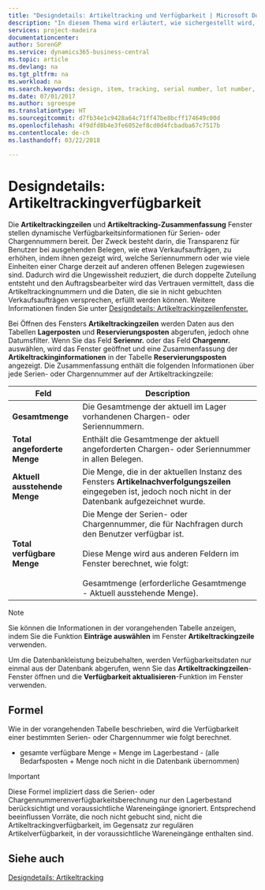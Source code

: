 ```yaml
---
title: "Designdetails: Artikeltracking und Verfügbarkeit | Microsoft Docs"
description: "In diesem Thema wird erläutert, wie sichergestellt wird, dass die Mitarbeiter, die Prozessaufträge auf Verfügbarkeit der Serien- oder Chargennummern prüfen, sich auf die Informationen verlassen können."
services: project-madeira
documentationcenter: 
author: SorenGP
ms.service: dynamics365-business-central
ms.topic: article
ms.devlang: na
ms.tgt_pltfrm: na
ms.workload: na
ms.search.keywords: design, item, tracking, serial number, lot number, outbound documents
ms.date: 07/01/2017
ms.author: sgroespe
ms.translationtype: HT
ms.sourcegitcommit: d7fb34e1c9428a64c71ff47be8bcff174649c00d
ms.openlocfilehash: 4f9dfd8b4e3fe6052ef8cd0d4fcbadba67c7517b
ms.contentlocale: de-ch
ms.lasthandoff: 03/22/2018

---
```

# <a name="design-details-item-tracking-availability"></a>Designdetails: Artikeltrackingverfügbarkeit
Die **Artikeltrackingzeilen** und **Artikeltracking-Zusammenfassung** Fenster stellen dynamische Verfügbarkeitsinformationen für Serien- oder Chargennummern bereit. Der Zweck besteht darin, die Transparenz für Benutzer bei ausgehenden Belegen, wie etwa Verkaufsaufträgen, zu erhöhen, indem ihnen gezeigt wird, welche Seriennummern oder wie viele Einheiten einer Charge derzeit auf anderen offenen Belegen zugewiesen sind. Dadurch wird die Ungewissheit reduziert, die durch doppelte Zuteilung entsteht und den Auftragsbearbeiter wird das Vertrauen vermittelt, dass die Artikeltrackingnummern und die Daten, die sie in nicht gebuchten Verkaufsaufträgen versprechen, erfüllt werden können. Weitere Informationen finden Sie unter [Designdetails: Artikeltrackingzeilenfenster.](design-details-item-tracking-lines-window.md)  
  
Bei Öffnen des Fensters **Artikeltrackingzeilen** werden Daten aus den Tabellen **Lagerposten** und **Reservierungsposten** abgerufen, jedoch ohne Datumsfilter. Wenn Sie das Feld **Seriennr.** oder das Feld **Chargennr.** auswählen, wird das Fenster geöffnet und eine Zusammenfassung der **Artikeltrackinginformationen** in der Tabelle **Reservierungsposten** angezeigt. Die Zusammenfassung enthält die folgenden Informationen über jede Serien- oder Chargennummer auf der Artikeltrackingzeile:  
  
|Feld|Description|  
|---------------------------------|---------------------------------------|  
|**Gesamtmenge**|Die Gesamtmenge der aktuell im Lager vorhandenen Chargen- oder Seriennummern.|  
|**Total angeforderte Menge**|Enthält die Gesamtmenge der aktuell angeforderten Chargen- oder Seriennummer in allen Belegen.|  
|**Aktuell ausstehende Menge**|Die Menge, die in der aktuellen Instanz des Fensters **Artikelnachverfolgungszeilen** eingegeben ist, jedoch noch nicht in der Datenbank aufgezeichnet wurde.|  
|**Total verfügbare Menge**|Die Menge der Serien- oder Chargennummer, die für Nachfragen durch den Benutzer verfügbar ist.<br /><br /> Diese Menge wird aus anderen Feldern im Fenster berechnet, wie folgt:<br /><br /> Gesamtmenge (erforderliche Gesamtmenge - Aktuell ausstehende Menge).|  
  
> [!NOTE]  
>  Sie können die Informationen in der vorangehenden Tabelle anzeigen, indem Sie die Funktion **Einträge auswählen** im Fenster **Artikeltrackingzeile** verwenden.  
  
Um die Datenbankleistung beizubehalten, werden Verfügbarkeitsdaten nur einmal aus der Datenbank abgerufen, wenn Sie das **Artikeltrackingzeilen**-Fenster öffnen und die **Verfügbarkeit aktualisieren**-Funktion im Fenster verwenden.  
  
## <a name="calculation-formula"></a>Formel  
Wie in der vorangehenden Tabelle beschrieben, wird die Verfügbarkeit einer bestimmten Serien- oder Chargennummer wie folgt berechnet.  
  
* gesamte verfügbare Menge = Menge im Lagerbestand - (alle Bedarfsposten + Menge noch nicht in die Datenbank übernommen)  
  
> [!IMPORTANT]  
>  Diese Formel impliziert dass die Serien- oder Chargennummerenverfügbarkeitsberechnung nur den Lagerbestand berücksichtigt und voraussichtliche Wareneingänge ignoriert. Entsprechend beeinflussen Vorräte, die noch nicht gebucht sind, nicht die Artikeltrackingverfügbarkeit, im Gegensatz zur regulären Artikelverfügbarkeit, in der voraussichtliche Wareneingänge enthalten sind.  
  
## <a name="see-also"></a>Siehe auch  
[Designdetails: Artikeltracking](design-details-item-tracking.md)

